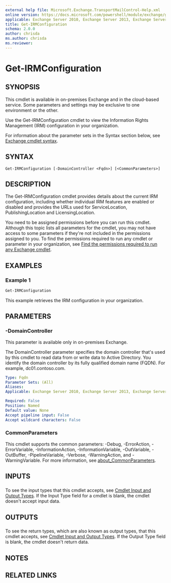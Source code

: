 ```yaml
---
external help file: Microsoft.Exchange.TransportMailControl-Help.xml
online version: https://docs.microsoft.com/powershell/module/exchange/get-irmconfiguration
applicable: Exchange Server 2010, Exchange Server 2013, Exchange Server 2016, Exchange Server 2019, Exchange Online, Exchange Online Protection
title: Get-IRMConfiguration
schema: 2.0.0
author: chrisda
ms.author: chrisda
ms.reviewer:
---
```


# Get-IRMConfiguration

## SYNOPSIS
This cmdlet is available in on-premises Exchange and in the cloud-based service. Some parameters and settings may be exclusive to one environment or the other.

Use the Get-IRMConfiguration cmdlet to view the Information Rights Management (IRM) configuration in your organization.

For information about the parameter sets in the Syntax section below, see [Exchange cmdlet syntax](https://docs.microsoft.com/powershell/exchange/exchange-cmdlet-syntax).

## SYNTAX

```
Get-IRMConfiguration [-DomainController <Fqdn>] [<CommonParameters>]
```

## DESCRIPTION
The Get-IRMConfiguration cmdlet provides details about the current IRM configuration, including whether individual IRM features are enabled or disabled and provides the URLs used for ServiceLocation, PublishingLocation and LicensingLocation.

You need to be assigned permissions before you can run this cmdlet. Although this topic lists all parameters for the cmdlet, you may not have access to some parameters if they're not included in the permissions assigned to you. To find the permissions required to run any cmdlet or parameter in your organization, see [Find the permissions required to run any Exchange cmdlet](https://docs.microsoft.com/powershell/exchange/find-exchange-cmdlet-permissions).

## EXAMPLES

### Example 1
```powershell
Get-IRMConfiguration
```

This example retrieves the IRM configuration in your organization.

## PARAMETERS

### -DomainController
This parameter is available only in on-premises Exchange.

The DomainController parameter specifies the domain controller that's used by this cmdlet to read data from or write data to Active Directory. You identify the domain controller by its fully qualified domain name (FQDN). For example, dc01.contoso.com.

```yaml
Type: Fqdn
Parameter Sets: (All)
Aliases:
Applicable: Exchange Server 2010, Exchange Server 2013, Exchange Server 2016, Exchange Server 2019

Required: False
Position: Named
Default value: None
Accept pipeline input: False
Accept wildcard characters: False
```

### CommonParameters
This cmdlet supports the common parameters: -Debug, -ErrorAction, -ErrorVariable, -InformationAction, -InformationVariable, -OutVariable, -OutBuffer, -PipelineVariable, -Verbose, -WarningAction, and -WarningVariable. For more information, see [about_CommonParameters](https://go.microsoft.com/fwlink/p/?LinkID=113216).

## INPUTS

###  
To see the input types that this cmdlet accepts, see [Cmdlet Input and Output Types](https://go.microsoft.com/fwlink/p/?LinkId=616387). If the Input Type field for a cmdlet is blank, the cmdlet doesn't accept input data.

## OUTPUTS

###  
To see the return types, which are also known as output types, that this cmdlet accepts, see [Cmdlet Input and Output Types](https://go.microsoft.com/fwlink/p/?LinkId=616387). If the Output Type field is blank, the cmdlet doesn't return data.

## NOTES

## RELATED LINKS
